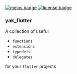 
[![melos badge][]][melos]
[![license badge][]][license]


### yak_flutter

A collection of useful 

- `functions`
- `extensions`
- `typedefs`
- `delegates` 

for your `flutter` projects



[melos badge]: https://img.shields.io/badge/maintained%20with-melos-f700ff.svg
[melos]: https://github.com/invertase/melos
[license]: https://opensource.org/licenses/MIT
[license badge]: https://img.shields.io/badge/license-MIT-blue.svg

